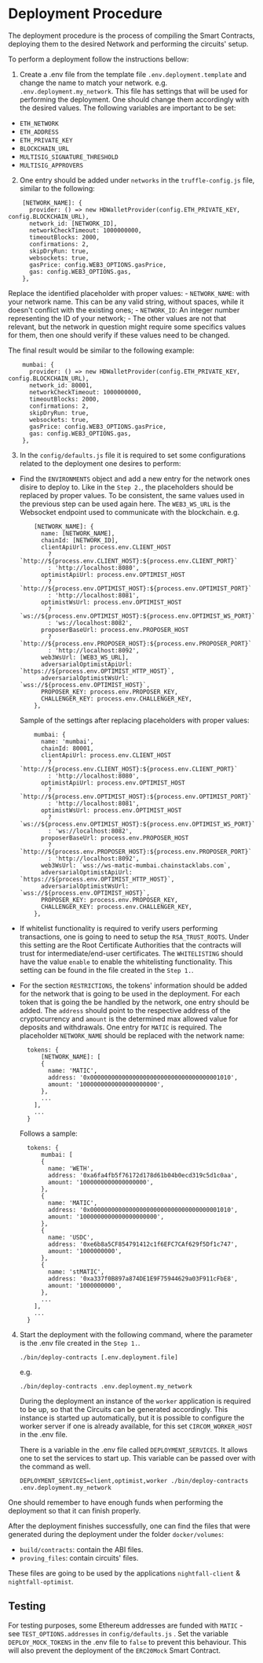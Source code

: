 # Deployment Procedure
The deployment procedure is the process of compiling the Smart Contracts, deploying them to the desired Network and performing the circuits' setup.

To perform a deployment follow the instructions bellow:
1. Create a .env file from the template file `.env.deployment.template` and change the name to match your network. e.g. `.env.deployment.my_network`. This 
  file has settings that will be used for performing the deployment. One should change them accordingly with the desired values. The following variables are 
  important to be set:
  - `ETH_NETWORK`
  - `ETH_ADDRESS`
  - `ETH_PRIVATE_KEY`
  - `BLOCKCHAIN_URL`
  - `MULTISIG_SIGNATURE_THRESHOLD`
  - `MULTISIG_APPROVERS`

2. One entry should be added under `networks` in the `truffle-config.js` file, similar to the following:
  ```
      [NETWORK_NAME]: {
        provider: () => new HDWalletProvider(config.ETH_PRIVATE_KEY, config.BLOCKCHAIN_URL),
        network_id: [NETWORK_ID],
        networkCheckTimeout: 1000000000,
        timeoutBlocks: 2000,
        confirmations: 2,
        skipDryRun: true,
        websockets: true,
        gasPrice: config.WEB3_OPTIONS.gasPrice,
        gas: config.WEB3_OPTIONS.gas,
      },
  ```
  Replace the identified placeholder with proper values:
    - `NETWORK_NAME`: with your network name. This can be any valid string, without spaces, while it doesn't conflict with the existing ones; 
    - `NETWORK_ID`: An integer number representing the ID of your network;
    - The other values are not that relevant, but the network in question might require some specifics values for them, then one should 
    verify if these values need to be changed.

  The final result would be similar to the following example:
  ```
      mumbai: {
        provider: () => new HDWalletProvider(config.ETH_PRIVATE_KEY, config.BLOCKCHAIN_URL),
        network_id: 80001,
        networkCheckTimeout: 1000000000,
        timeoutBlocks: 2000,
        confirmations: 2,
        skipDryRun: true,
        websockets: true,
        gasPrice: config.WEB3_OPTIONS.gasPrice,
        gas: config.WEB3_OPTIONS.gas,
      },
  ```
3. In the `config/defaults.js` file it is required to set some configurations related to the deployment one desires to perform:
  - Find the `ENVIRONMENTS` object and add a new entry for the network ones disire to deploy to. Like in the `Step 2.`, the placeholders should be
    replaced by proper values. To be consistent, the same values used in the previous step can be used again here. The `WEB3_WS_URL` is the Websocket
    endpoint used to communicate with the blockchain. e.g.
    ```
        [NETWORK_NAME]: {
          name: [NETWORK_NAME],
          chainId: [NETWORK_ID],
          clientApiUrl: process.env.CLIENT_HOST
            ? `http://${process.env.CLIENT_HOST}:${process.env.CLIENT_PORT}`
            : 'http://localhost:8080',
          optimistApiUrl: process.env.OPTIMIST_HOST
            ? `http://${process.env.OPTIMIST_HOST}:${process.env.OPTIMIST_PORT}`
            : 'http://localhost:8081',
          optimistWsUrl: process.env.OPTIMIST_HOST
            ? `ws://${process.env.OPTIMIST_HOST}:${process.env.OPTIMIST_WS_PORT}`
            : 'ws://localhost:8082',
          proposerBaseUrl: process.env.PROPOSER_HOST
            ? `http://${process.env.PROPOSER_HOST}:${process.env.PROPOSER_PORT}`
            : 'http://localhost:8092',
          web3WsUrl: [WEB3_WS_URL],
          adversarialOptimistApiUrl: `https://${process.env.OPTIMIST_HTTP_HOST}`,
          adversarialOptimistWsUrl: `wss://${process.env.OPTIMIST_HOST}`,
          PROPOSER_KEY: process.env.PROPOSER_KEY,
          CHALLENGER_KEY: process.env.CHALLENGER_KEY,
        },
    ```
    Sample of the settings after replacing placeholders with proper values: 
    ```
        mumbai: {
          name: 'mumbai',
          chainId: 80001,
          clientApiUrl: process.env.CLIENT_HOST
            ? `http://${process.env.CLIENT_HOST}:${process.env.CLIENT_PORT}`
            : 'http://localhost:8080',
          optimistApiUrl: process.env.OPTIMIST_HOST
            ? `http://${process.env.OPTIMIST_HOST}:${process.env.OPTIMIST_PORT}`
            : 'http://localhost:8081',
          optimistWsUrl: process.env.OPTIMIST_HOST
            ? `ws://${process.env.OPTIMIST_HOST}:${process.env.OPTIMIST_WS_PORT}`
            : 'ws://localhost:8082',
          proposerBaseUrl: process.env.PROPOSER_HOST
            ? `http://${process.env.PROPOSER_HOST}:${process.env.PROPOSER_PORT}`
            : 'http://localhost:8092',
          web3WsUrl: `wss://ws-matic-mumbai.chainstacklabs.com`,
          adversarialOptimistApiUrl: `https://${process.env.OPTIMIST_HTTP_HOST}`,
          adversarialOptimistWsUrl: `wss://${process.env.OPTIMIST_HOST}`,
          PROPOSER_KEY: process.env.PROPOSER_KEY,
          CHALLENGER_KEY: process.env.CHALLENGER_KEY,
        },
    ```

  - If whitelist functionality is required to verify users performing transactions, one is going to need to setup the `RSA_TRUST_ROOTS`. Under this 
    setting are the Root Certificate Authorities that the contracts will trust for intermediate/end-user certificates. The `WHITELISTING` should
    have the value `enable` to enable the whitelisting functionality. This setting can be found in the file created in the `Step 1.`.

  - For the section `RESTRICTIONS`, the tokens' information should be added for the network that is going to be used in the deployment. For each token 
    that is going the be handled by the network, one entry should be added. The `address` should point to the respective address of the cryptocurrency and
    `amount` is the determined max allowed value for deposits and withdrawals. One entry for `MATIC` is required. The placeholder `NETWORK_NAME` should be 
    replaced with the network name:
      ```
        tokens: {
            [NETWORK_NAME]: [
            {
              name: 'MATIC',
              address: '0x0000000000000000000000000000000000001010',
              amount: '1000000000000000000000',
            },
            ...
          ],
          ...
        }
      ```
    Follows a sample:
      ```
        tokens: {
            mumbai: [
            {
              name: 'WETH',
              address: '0xa6fa4fb5f76172d178d61b04b0ecd319c5d1c0aa',
              amount: '1000000000000000000',
            },
            {
              name: 'MATIC',
              address: '0x0000000000000000000000000000000000001010',
              amount: '1000000000000000000000',
            },
            {
              name: 'USDC',
              address: '0xe6b8a5CF854791412c1f6EFC7CAf629f5Df1c747',
              amount: '1000000000',
            },
            {
              name: 'stMATIC',
              address: '0xa337f0B897a874DE1E9F75944629a03F911cFbE8',
              amount: '1000000000',
            },
            ...
          ],
          ...
        }
      ```

4. Start the deployment with the following command, where the parameter is the .env file created in the `Step 1.`.

    ```
    ./bin/deploy-contracts [.env.deployment.file]
    ```
    e.g.
    ```
    ./bin/deploy-contracts .env.deployment.my_network
    ```

    During the deployment an instance of the `worker` application is required to be up, so that the Circuits can be generated accordingly. This instance is started up 
    automatically, but it is possible to configure the worker server if one is already available, for this set `CIRCOM_WORKER_HOST` in the .env file.

    There is a variable in the .env file called `DEPLOYMENT_SERVICES`. It allows one to set the services to start up. This variable can be passed over with the command
    as well.
    ```
    DEPLOYMENT_SERVICES=client,optimist,worker ./bin/deploy-contracts .env.deployment.my_network
    ```

One should remember to have enough funds when performing the deployment so that it can finish properly.

After the deployment finishes successfully, one can find the files that were generated during the deployment under the folder `docker/volumes`:
- `build/contracts`: contain the ABI files.
- `proving_files`: contain circuits' files.

These files are going to be used by the applications `nightfall-client` & `nightfall-optimist`.

## Testing
For testing purposes, some Ethereum addresses are funded with `MATIC` - see `TEST_OPTIONS.addresses` in `config/defaults.js` . Set the variable `DEPLOY_MOCK_TOKENS` in the .env file to `false` to prevent this behaviour. This will also prevent the deployment of the `ERC20Mock` Smart Contract.
